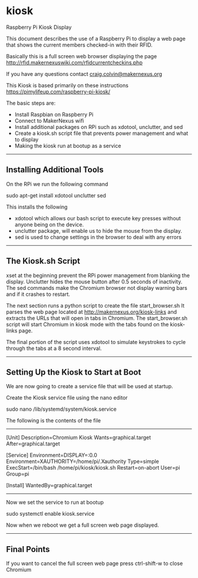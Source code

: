 # kiosk
Raspberry Pi Kiosk Display

This document describes the use of a Raspberry Pi to display a web page that shows the current members checked-in with their RFID.
 
Basically this is a full screen web browser displaying the page
http://rfid.makernexuswiki.com/rfidcurrentcheckins.php

If you have any questions contact craig.colvin@makernexus.org

This Kiosk is based primarily on these instructions
https://pimylifeup.com/raspberry-pi-kiosk/


The basic steps are:
- Install Raspbian on Raspberry Pi
- Connect to MakerNexus wifi
- Install additional packages on RPi such as xdotool, unclutter, and sed
- Create a kiosk.sh script file that prevents power management and what to display
- Making the kiosk run at bootup as a service

---------------------------
Installing Additional Tools
---------------------------
On the RPi we run the following command

sudo apt-get install xdotool unclutter sed

This installs the following
- xdotool which allows our bash script to execute key presses without anyone being on the device. 
- unclutter package, will enable us to hide the mouse from the display.
- sed is used to change settings in the browser to deal with any errors

---------------------
The Kiosk.sh Script
---------------------
xset at the beginning prevent the RPi power management from blanking the display.
Unclutter hides the mouse button after 0.5 seconds of inactivity.
The sed commands make the Chromium browser not display warning bars and if it crashes to restart.

The next section runs a python script to create the file start_browser.sh
It parses the web page located at http://makernexus.org/kiosk-links and extracts the URLs that will open in tabs in Chromium. The start_browser.sh script
will start Chromium in kiosk mode with the tabs found on the kiosk-links page.

The final portion of the script uses xdotool to simulate keystrokes to cycle through the tabs at a 8 second interval.


--------------------------------------
Setting Up the Kiosk to Start at Boot
--------------------------------------
We are now going to create a service file that will be used at startup.

Create the Kiosk service file using the nano editor

sudo nano /lib/systemd/system/kiosk.service

The following is the contents of the file

------------------------------------------------------------------------------------
[Unit]
Description=Chromium Kiosk
Wants=graphical.target
After=graphical.target

[Service]
Environment=DISPLAY=:0.0
Environment=XAUTHORITY=/home/pi/.Xauthority
Type=simple
ExecStart=/bin/bash /home/pi/kiosk/kiosk.sh
Restart=on-abort
User=pi
Group=pi

[Install]
WantedBy=graphical.target

------------------------------------------------------------------------------------

Now we set the service to run at bootup

sudo systemctl enable kiosk.service

Now when we reboot we get a full screen web page displayed.

------------
Final Points
------------
If you want to cancel the full screen web page press ctrl-shift-w to close Chromium
